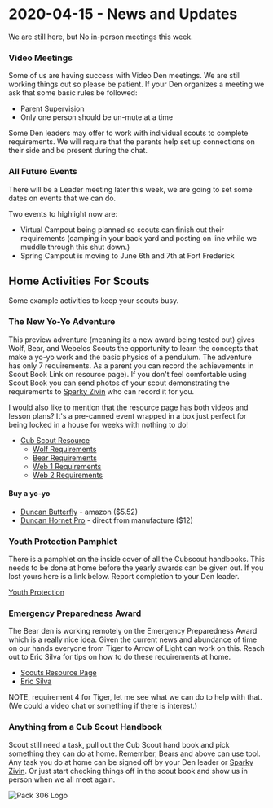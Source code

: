 # 2020-04-15 - News and Updates
We are still here, but No in-person meetings this week.

### Video Meetings
Some of us are having success with Video Den meetings. We are still working things out so please be patient. If your Den organizes a meeting we ask that some basic rules be followed:

* Parent Supervision
* Only one person should be un-mute at a time

Some Den leaders may offer to work with individual scouts to complete requirements. We will require that the parents help set up connections on their side and be present during the chat.

### All Future Events
There will be a Leader meeting later this week, we are going to set some dates on events that we can do.

Two events to highlight now are:

* Virtual Campout being planned so scouts can finish out their requirements (camping in your back yard and posting on line while we muddle through this shut down.)
* Spring Campout is moving to June 6th and 7th at Fort Frederick

## Home Activities For Scouts
Some example activities to keep your scouts busy.

### The New Yo-Yo Adventure
This preview adventure (meaning its a new award being tested out) gives Wolf, Bear, and Webelos Scouts the opportunity to learn the concepts that make a yo-yo work and the basic physics of a pendulum. The adventure has only 7 requirements. As a parent you can record the achievements in Scout Book Link on resource page). If you don't feel comfortable using Scout Book you can send photos of your scout demonstrating the requirements to [Sparky Zivin](mailto:awards@cub306.org?subject=yo-yo) who can record it for you.

I would also like to mention that the resource page has both videos and lesson plans? It's a pre-canned event wrapped in a box just perfect for being locked in a house for weeks with nothing to do!

* [Cub Scout Resource](https://www.scouting.org/programs/cub-scouts/preview-adventures/yo-yo/)
    * [Wolf Requirements](https://i9peu1ikn3a16vg4e45rqi17-wpengine.netdna-ssl.com/wp-content/uploads/2019/05/510-76819-Yo-Yo-Preview-Adv_Wolf-Req_WEB.pdf)
    * [Bear Requirements](https://i9peu1ikn3a16vg4e45rqi17-wpengine.netdna-ssl.com/wp-content/uploads/2019/05/510-77619-Yo-Yo-Prev-Adv-Bear-Req_WEB.pdf)
    * [Web 1 Requirements](https://i9peu1ikn3a16vg4e45rqi17-wpengine.netdna-ssl.com/wp-content/uploads/2019/05/510-77019-Yo-Yo-Preview-Adv_Webelos-Req_WEB.pdf)
    * [Web 2 Requirements](https://i9peu1ikn3a16vg4e45rqi17-wpengine.netdna-ssl.com/wp-content/uploads/2019/05/510-77119-Yo-Yo-Prev-Adv-AOL-Req_WEB.pdf)

#### Buy a yo-yo

* [Duncan Butterfly](https://www.amazon.com/Duncan-BUTTERFLY-YO-YO-colors-vary/dp/B00005C8R9/ref=sr_1_2_sspa?crid=RZC7FD0RHEE&dchild=1&keywords=duncan+yoyo&qid=1586297793&refinements=p_89%3ADuncan&rnid=2528832011&sprefix=duncan+y%2Caps%2C141&sr=8-2-spons&psc=1&spLa=ZW5jcnlwdGVkUXVhbGlmaWVyPUExVTdWMVNSM1hMVTNIJmVuY3J5cHRlZElkPUEwODk4Njg0MVpFTU9OTEVaSTFFQiZlbmNyeXB0ZWRBZElkPUEwMjc1NzU1MUhQSjUwMENGTDc5RCZ3aWRnZXROYW1lPXNwX2F0ZiZhY3Rpb249Y2xpY2tSZWRpcmVjdCZkb05vdExvZ0NsaWNrPXRydWU=) - amazon ($5.52)
* [Duncan Hornet Pro](https://www.yo-yo.com/intermediate-yo-yo/Hornet-Pro-Looping-Yo-Yo-3602XP) - direct from manufacture ($12)

### Youth Protection Pamphlet
There is a pamphlet on the inside cover of all the Cubscout handbooks. This needs to be done at home before the yearly awards can be given out. If you lost yours here is a link below. Report completion to your Den leader.

[Youth Protection](https://filestore.scouting.org/filestore/pdf/100-014_WEB.pdf)

### Emergency Preparedness Award

The Bear den is working remotely on the Emergency Preparedness Award which is a really nice idea. Given the current news and abundance of time on our hands everyone from Tiger to Arrow of Light can work on this. Reach out to Eric Silva for tips on how to do these requirements at home.

* [Scouts Resource Page](https://www.scouting.org/awards/awards-central/emergency-preparedness/)
* [Eric Silva](mailto:bear1@cub306.org)

NOTE, requirement 4 for Tiger, let me see what we can do to help with that. (We could a video chat or something if there is interest.)

### Anything from a Cub Scout Handbook

Scout still need a task, pull out the Cub Scout hand book and pick something they can do at home. Remember, Bears and above can use tool. Any task you do at home can be signed off by your Den leader or [Sparky Zivin](mailto:awards@cub306.org?subject=at%20home%20work). Or just start checking things off in the scout book and show us in person when we all meet again.

![Pack 306 Logo](https://cub306.org/images/PackLogo_Small.png?when=2020-04-01)